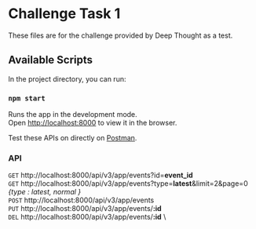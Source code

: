 # Challenge Task 1
 
 These files are for the challenge provided by Deep Thought as a test.
 
 ## Available Scripts

 In the project directory, you can run:

 ### `npm start`
 
 Runs the app in the development mode.\
 Open [http://localhost:8000](http://localhost:8000) to view it in the browser.

 Test these APIs on directly on [Postman](https://www.getpostman.com/collections/1f4f10f2ef2cd136b505).
 
 ### API
 
 `GET`  http://localhost:8000/api/v3/app/events?id=**event_id** \
 `GET`  http://localhost:8000/api/v3/app/events?type=**latest**&limit=2&page=0 _{type : latest, normal }_ \
 `POST` http://localhost:8000/api/v3/app/events \
 `PUT`  http://localhost:8000/api/v3/app/events/**:id** \
 `DEL`  http://localhost:8000/api/v3/app/events/**:id** \
